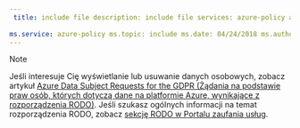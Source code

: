 ```yaml
---
 title: include file description: include file services: azure-policy author: eross-msft
 
ms.service: azure-policy ms.topic: include ms.date: 04/24/2018 ms.author: lizross ms.custom: include file
---
```


>[!Note] 
>Jeśli interesuje Cię wyświetlanie lub usuwanie danych osobowych, zobacz artykuł [Azure Data Subject Requests for the GDPR (Żądania na podstawie praw osób, których dotyczą dane na platformie Azure, wynikające z rozporządzenia RODO)](https://docs.microsoft.com/microsoft-365/compliance/gdpr-dsr-azure). Jeśli szukasz ogólnych informacji na temat rozporządzenia RODO, zobacz [sekcję RODO w Portalu zaufania usług](https://servicetrust.microsoft.com/ViewPage/GDPRGetStarted).